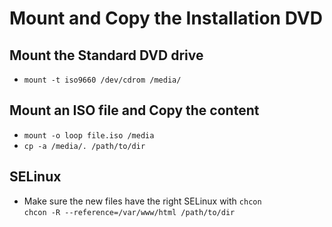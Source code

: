 # Mount and Copy the Installation DVD

## Mount the Standard DVD drive

- `mount -t iso9660 /dev/cdrom /media/`

## Mount an ISO file and Copy the content

- `mount -o loop file.iso /media`
- `cp -a /media/. /path/to/dir`

## SELinux  

- Make sure the new files have the right SELinux with `chcon`  
  `chcon -R --reference=/var/www/html /path/to/dir`  


  
